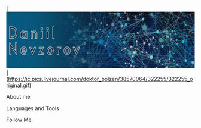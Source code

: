 [![Header](https://github.com/Danny-Pilot/Danny-Pilot/blob/main/assets/%D0%A0%D0%B8%D1%81%D1%83%D0%BD%D0%BE%D0%BA1.png)]
(https://ic.pics.livejournal.com/doktor_bolzen/38570064/322255/322255_original.gif)

About me

Languages and Tools

Follow Me